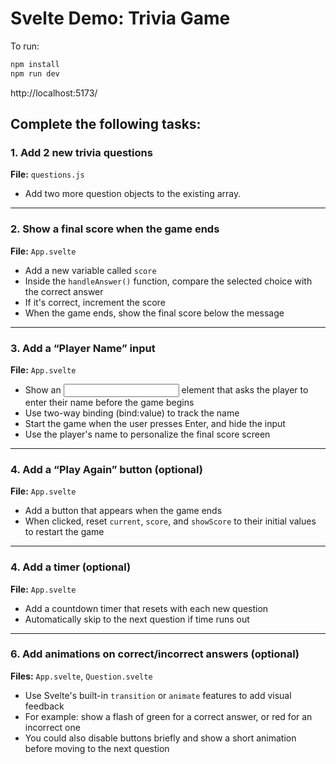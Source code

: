 # Svelte Demo: Trivia Game

To run:
```bash
npm install
npm run dev
```

http://localhost:5173/

## Complete the following tasks:

### 1. Add 2 new trivia questions
**File:** `questions.js`  
- Add two more question objects to the existing array.

---

### 2. Show a final score when the game ends  
**File:** `App.svelte`  
- Add a new variable called `score`  
- Inside the `handleAnswer()` function, compare the selected choice with the correct answer  
- If it's correct, increment the score  
- When the game ends, show the final score below the message

---

### 3. Add a “Player Name” input  
**File:** `App.svelte`  
- Show an <input> element that asks the player to enter their name before the game begins
- Use two-way binding (bind:value) to track the name
- Start the game when the user presses Enter, and hide the input
- Use the player's name to personalize the final score screen

---

### 4. Add a “Play Again” button (optional)
**File:** `App.svelte`  
- Add a button that appears when the game ends  
- When clicked, reset `current`, `score`, and `showScore` to their initial values to restart the game

---

### 4. Add a timer (optional)
**File:** `App.svelte`  
- Add a countdown timer that resets with each new question  
- Automatically skip to the next question if time runs out

---

### 6. Add animations on correct/incorrect answers (optional)
**Files:** `App.svelte`, `Question.svelte`  
- Use Svelte's built-in `transition` or `animate` features to add visual feedback  
- For example: show a flash of green for a correct answer, or red for an incorrect one  
- You could also disable buttons briefly and show a short animation before moving to the next question
